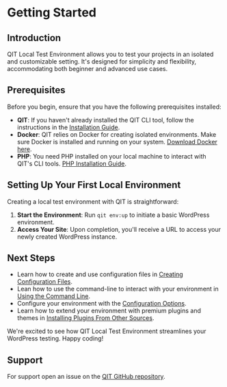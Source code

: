 # Getting Started

## Introduction

QIT Local Test Environment allows you to test your projects in an isolated and customizable setting. It's designed for simplicity and flexibility, accommodating both beginner and advanced use cases.

## Prerequisites

Before you begin, ensure that you have the following prerequisites installed:
- **QIT**: If you haven't already installed the QIT CLI tool, follow the instructions in the [Installation Guide](cli/getting-started.md).
- **Docker**: QIT relies on Docker for creating isolated environments. Make sure Docker is installed and running on your system. [Download Docker here](https://www.docker.com/get-started).
- **PHP**: You need PHP installed on your local machine to interact with QIT's CLI tools. [PHP Installation Guide](https://www.php.net/manual/en/install.php).

## Setting Up Your First Local Environment

Creating a local test environment with QIT is straightforward:

1. **Start the Environment**: Run `qit env:up` to initiate a basic WordPress environment.
2. **Access Your Site**: Upon completion, you'll receive a URL to access your newly created WordPress instance.

## Next Steps

- Learn how to create and use configuration files in [Creating Configuration Files](environment/creating-config-files.md).
- Lean how to use the command-line to interact with your environment in [Using the Command Line](environment/using-command-line.md).
- Configure your environment with the [Configuration Options](environment/configuration-options.md).
- Learn how to extend your environment with premium plugins and themes in [Installing Plugins From Other Sources](environment/installing-plugins-other-sources.md).

We're excited to see how QIT Local Test Environment streamlines your WordPress testing. Happy coding!

## Support

For support open an issue on the [QIT GitHub repository](https://github.com/woocommerce/qit-cli/issues).